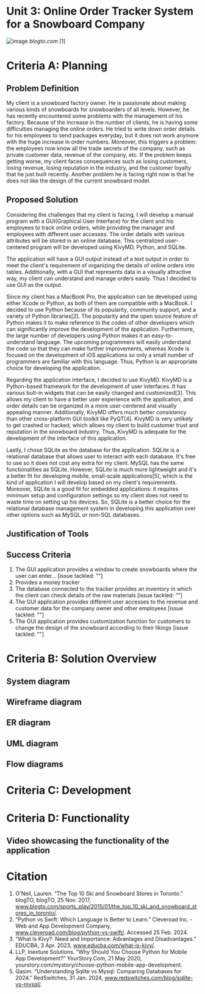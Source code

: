 # Unit 3: Online Order Tracker System for a Snowboard Company

![image](https://github.com/yuxuantaoisak/unit_3/assets/144768397/462102b4-c63c-49c3-96c4-1a441f8cebff)
*blogto.com* [1]


# Criteria A: Planning


## Problem Definition


My client is a snowboard factory owner. He is passionate about making various kinds of snowboards for snowboarders of all levels. However, he has recently encountered some problems with the management of his factory. Because of the increase in the number of clients, he is having some difficulties managing the online orders. He tried to write down order details for his employees to send packages everyday, but it does not work anymore with the huge increase in order numbers. Moreover, this triggers a problem: the employees now know all the trade secrets of the company, such as private customer data, revenue of the company, etc. If the problem keeps getting worse, my client faces consequences such as losing customers, losing revenue, losing reputation in the industry, and the customer loyalty that he just built recently. Another problem he is facing right now is that he does not like the design of the current snowboard model. 


## Proposed Solution

Considering the challenges that my client is facing, I will develop a manual program with a GUI(Graphical User Interface) for the client and his employees to track online orders, while providing the manager and employees with different user accesses. The order details with various attributes will be stored in an online database. This centralized user-centered program will be developed using KivyMD, Python, and SQLite. 

The application will have a GUI output instead of a text output in order to meet the client's requirement of organizing the details of online orders into tables. Additionally, with a GUI that represents data in a visually attractive way, my client can understand and manage orders easily. Thus I decided to use GUI as the output. 

Since my client has a MacBook Pro, the application can be developed using either Xcode or Python, as both of them are compatible with a MacBook. I decided to use Python because of its popularity, community support, and a variety of Python libraries[2]. The popularity and the open source feature of Python makes it to make reference to the codes of other developers which can significantly improve the development of the application. Furthermore, the large number of developers using Python makes it an easy-to-understand language. The upcoming programmers will easily understand the code so that they can make further improvements, whereas Xcode is focused on the development of iOS applications so only a small number of programmers are familiar with this language. Thus, Python is an appropriate choice for developing the application. 

Regarding the application interface, I decided to use KivyMD. KivyMD is a Python-based framework for the development of user interfaces. It has various bult-in widgets that can be easily changed and customized[3]. This allows my client to have a better user experience with the application, and order details can be organized in a more user-centered and visually appealing manner. Additionally, KivyMD offers much better consistency than other cross-platform GUI toolkit like PyQT[4]. KivyMD is very unlikely to get crashed or hacked, which allows my client to build customer trust and reputation in the snowboard industry. Thus, KivyMD is adequate for the development of the interface of this application. 

Lastly, I chose SQLite as the database for the application. SQLite is a relational database that allows user to interact with each database. It's free to use so it does not cost any extra for my client. MySQL has the same functionalities as SQLite. However, SQLite is much more lightweight and it's a better fit for developing mobile, small-scale applications[5], which is the kind of application I will develop based on my client's requirements. Moreover, SQLite is a good fit for embedded applications: it requires minimum setup and configuration settings so my client does not need to waste time on setting up his devices. So, SQLite is a better choice for the relational database management system in developing this application over other options such as MySQL or non-SQL databases. 



## Justification of Tools


## Success Criteria



1. The GUI application provides a window to create snowboards where the user can enter... [issue tackled: ""]
2. Provides a money tracker 
3. The database connected to the tracker provides an inventory in which the client can check details of the raw materials [issue tackled: ""]
4. The GUI application provides different user accesses to the revenue and customer data for the company owner and other employees [issue tackled: ""]
5. The GUI application provides customization function for customers to change the design of the snowboard according to their likings [issue tackled: ""]



# Criteria B: Solution Overview

## System diagram

## Wireframe diagram

## ER diagram

## UML diagram

## Flow diagrams

# Criteria C: Development


# Criteria D: Functionality

## Video showcasing the functionality of the application

# Citation

1. O&#39;Neil, Lauren. “The Top 10 Ski and Snowboard Stores in Toronto.” blogTO, blogTO, 25 Nov. 2017, www.blogto.com/sports_play/2015/01/the_top_10_ski_and_snowboard_stores_in_toronto/.
2. “Python vs Swift: Which Language Is Better to Learn.” Cleveroad Inc. - Web and App Development Company, www.cleveroad.com/blog/python-vs-swift/. Accessed 25 Feb. 2024.
3. “What Is Kivy?: Need and Importance: Advantages and Disadvantages.” EDUCBA, 3 Apr. 2023, www.educba.com/what-is-kivy/.
4. LLP, Inexture Solutions. “Why Should You Choose Python for Mobile App Development?” YourStory.Com, 21 May 2020, yourstory.com/mystory/choose-python-mobile-app-development.
5. Qasim. “Understanding Sqlite vs Mysql: Comparing Databases for 2024.” RedSwitches, 31 Jan. 2024, www.redswitches.com/blog/sqlite-vs-mysql/. 
